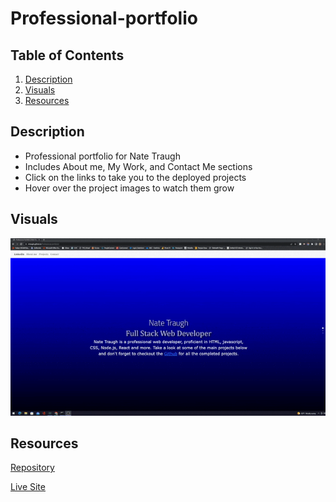 # Professional-portfolio



## Table of Contents
1. [Description](#description)
2. [Visuals](#visuals)
3. [Resources](#resources)

## Description
- Professional portfolio for Nate Traugh
- Includes About me, My Work, and Contact Me sections
- Click on the links to take you to the deployed projects
- Hover over the project images to watch them grow


## Visuals
![Alt Text](./assets/images/ezgif.com-gif-maker.gif)

## Resources

[Repository](https://github.com/ntraugh/Professional-portfolio)

[Live Site](https://ntraugh.github.io/Professional-portfolio/)